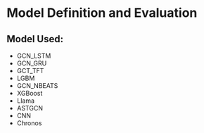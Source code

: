# Model Definition and Evaluation

## Model Used:
- GCN_LSTM
- GCN_GRU
- GCT_TFT
- LGBM
- GCN_NBEATS
- XGBoost
- Llama
- ASTGCN
- CNN
- Chronos
